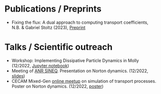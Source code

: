# Publications / Preprints
- Fixing the flux: A dual approach to computing transport coefficients, N.B. & Gabriel Stoltz (2023), [Preprint](https://arxiv.org/abs/2305.08224)
# Talks / Scientific outreach

- Workshop: Implementing Dissipative Particle Dynamics in Molly (12/2022, [Jupyter notebook](/molly_workshop.ipynb))
- Meeting of [ANR SINEQ](https://sites.google.com/view/aleiac/anr-sineq). Presentation on Norton dynamics. (12/2022, [slides](/slides_anr_sineq_2022.pdf))
- CECAM Mixed-Gen [online meetup](https://www.cecam.org/workshop-details/1184) on simulation of transport processes. Poster on Norton dynamics. (12/2022, [poster](/poster_cecam_2022.pdf))


